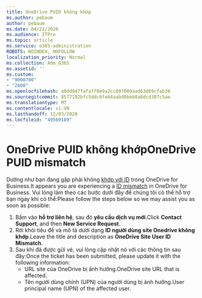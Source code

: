 ```yaml
---
title: OneDrive PUID không khớp
ms.author: pebaum
author: pebaum
ms.date: 04/21/2020
ms.audience: ITPro
ms.topic: article
ms.service: o365-administration
ROBOTS: NOINDEX, NOFOLLOW
localization_priority: Normal
ms.collection: Adm_O365
ms.assetid: ''
ms.custom:
- "9000700"
- "2600"
ms.openlocfilehash: a0dd9d7fafaff0e9a2cc897009aad63d69cfab38
ms.sourcegitcommit: 8577192bfc5ddc6fe64aabd8beb8a8dcd387c5ae
ms.translationtype: MT
ms.contentlocale: vi-VN
ms.lasthandoff: 12/03/2020
ms.locfileid: "49569189"
---
```

# <a name="onedrive-puid-mismatch"></a><span data-ttu-id="7b613-102">OneDrive PUID không khớp</span><span class="sxs-lookup"><span data-stu-id="7b613-102">OneDrive PUID mismatch</span></span>

<span data-ttu-id="7b613-103">Dường như bạn đang gặp phải không [khớp với ID](https://docs.microsoft.com/sharepoint/troubleshoot/administration/access-denied-or-need-permission-error-sharepoint-online-or-onedrive-for-business#when-accessing-a-onedrive-site) trong OneDrive for Business.</span><span class="sxs-lookup"><span data-stu-id="7b613-103">It appears you are experiencing a [ID mismatch](https://docs.microsoft.com/sharepoint/troubleshoot/administration/access-denied-or-need-permission-error-sharepoint-online-or-onedrive-for-business#when-accessing-a-onedrive-site) in OneDrive for Business.</span></span> <span data-ttu-id="7b613-104">Vui lòng làm theo các bước dưới đây để chúng tôi có thể hỗ trợ bạn ngay khi có thể:</span><span class="sxs-lookup"><span data-stu-id="7b613-104">Please follow the steps below so we may assist you as soon as possible:</span></span>

1. <span data-ttu-id="7b613-105">Bấm vào  **hỗ trợ liên hệ**, sau đó  **yêu cầu dịch vụ mới**.</span><span class="sxs-lookup"><span data-stu-id="7b613-105">Click  **Contact Support**, and then  **New Service Request**.</span></span>
2. <span data-ttu-id="7b613-106">Rời khỏi tiêu đề và mô tả dưới dạng  **ID người dùng site Onedrive không khớp**.</span><span class="sxs-lookup"><span data-stu-id="7b613-106">Leave the title and description as  **OneDrive Site User ID Mismatch**.</span></span>
3. <span data-ttu-id="7b613-107">Sau khi đã được gửi vé, vui lòng cập nhật nó với các thông tin sau đây:</span><span class="sxs-lookup"><span data-stu-id="7b613-107">Once the ticket has been submitted, please update it with the following information:</span></span>
    - <span data-ttu-id="7b613-108">URL site của OneDrive bị ảnh hưởng.</span><span class="sxs-lookup"><span data-stu-id="7b613-108">OneDrive site URL that is affected.</span></span>
    - <span data-ttu-id="7b613-109">Tên người dùng chính (UPN) của người dùng bị ảnh hưởng.</span><span class="sxs-lookup"><span data-stu-id="7b613-109">User principal name (UPN) of the affected user.</span></span>

